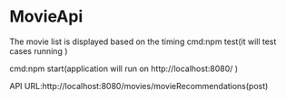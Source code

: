 # MovieApi
The movie list is displayed  based on the timing 
cmd:npm test(it will test cases running )

cmd:npm start(application will run on http://localhost:8080/ )

API URL:http://localhost:8080/movies/movieRecommendations(post)

